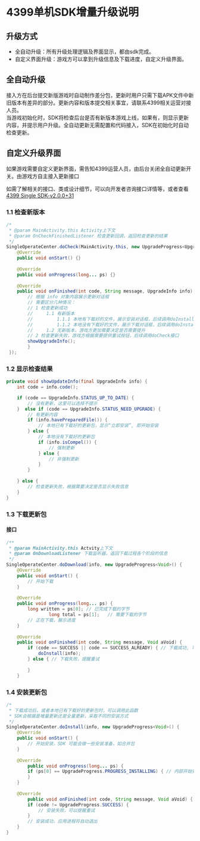 # 4399单机SDK增量升级说明

## 升级方式

- 全自动升级：所有升级处理逻辑及界面显示，都由sdk完成。
- 自定义界面升级：游戏方可以拿到升级信息及下载进度，自定义升级界面。

## 全自动升级
接入方在后台提交新版游戏时自动制作差分包，更新时用户只需下载APK文件中新旧版本有差异的部分。更新内容和版本提交相关事宜，请联系4399相关运营对接人员。  
当游戏初始化时，SDK将检查后台是否有新版本游戏上线，如果有，则显示更新内容，并提示用户升级。全自动更新无需配置和代码接入，SDK在初始化时自动检查更新。

## 自定义升级界面
如果游戏需要自定义更新界面，需告知4399运营人员，由后台关闭全自动更新开关。由游戏方自主接入更新接口  

如需了解相关的接口、类或设计细节，可以向开发者咨询接口详情等，或者查看[4399 Single SDK-v2.0.0+31]( http://common:kCcy8iper6@sdkftp.4399doc.com/internal/single/2.0/javadoc/index.html
)

### 1.1 检查新版本
```java
/*
 * @param MainActivity.this Activity上下文
 * @param OnCheckFinishedListener 检查更新回调，返回检查更新的结果
 */
SingleOperateCenter.doCheck(MainActivity.this, new UpgradeProgress<UpgradeInfo>() {
	@Override
	public void onStart() {}
	
	@Override
	public void onProgress(long... ps) {}
	
	@Override
	public void onFinished(int code, String message, UpgradeInfo info) {
	    // 根据 info 对象内容展示更新对话框
	    // 需要区分几种情况：
	    // 1 检查更新成功
	    //     1.1 有新版本
	    //         1.1.1 本地有下载好的文件，展示安装对话框，后续调用doInstall接口
	    //         1.1.2 本地没有下载好的文件，展示下载对话框，后续调用doInstall接口
	    //     1.2 无新版本，游戏方更加需要决定是否需要提升
	    // 2 检查更新失败，游戏方根据需要提供重试按钮，后续调用doCheck接口
	    showUpgradeInfo();
        }
 });
```

### 1.2 显示检查结果
```java
private void showUpdateInfo(final UpgradeInfo info) {
	int code = info.code();

	if (code == UpgradeInfo.STATUS_UP_TO_DATE) {
		// 没有更新，这里可以选择不提示
	}  else if (code == UpgradeInfo.STATUS_NEED_UPGRADE) {
		// 有更新内容
		if (info.havePreparedFile()) {
			// 本地已有下载好的更新包，显示“立即安装”, 即开始安装
		} else {
			// 本地没有下载好的更新包
			if (info.isCompel()) {
				// 强制更新
			} else {
				// 非强制更新
			}
		}
	
	} else {
		// 检查更新失败，根据需要决定是否显示失败信息
	}
}
```

### 1.3 下载更新包
#### 接口
```java
/**
 * @param MainActivity.this Actvity上下文
 * @param OnDownloadListener 下载监听器，返回下载过程各个阶段的信息
 */
SingleOperateCenter.doDownload(info, new UpgradeProgress<Void>() {
	@Override
	public void onStart() {
		// 开始下载
	}
	
	@Override
	public void onProgress(long... ps) {
		long written = ps[0]; // 已完成下载的字节
                long total = ps[1];   // 需要下载的字节
		// 正在下载，展示进度
	}
	
	@Override
	public void onFinished(int code, String message, Void aVoid) {
		if (code == SUCCESS || code == SUCCESS_ALREADY) { // 下载成功, 可以提
			doInstall(info);
		} else { // 下载失败，提醒重试
			
		}
	}
```
### 1.4 安装更新包
```java
/*
 * 下载成功后，或者本地已有下载好的更新包时，可以调用此函数
 * SDK会根据是增量更新还是全量更新，采取不同的安装方式
 */
SingleOperateCenter.doInstall(info, new UpgradeProgress<Void>() {
	@Override
	public void onStart() {
		// 开始安装，SDK 可能会做一些安装准备，如合并包
	}
	
	@Override
        public void onProgress(long... ps) {
		if (ps[0] == UpgradeProgress.PROGRESS_INSTALLING) { // 内部开始安装流程
		}
	}
	
	@Override
        public void onFinished(int code, String message, Void aVoid) {
		if (code != UpgradeProgress.SUCCESS) { 
			// 安装失败，可以提醒重试
		} 
		// 安装成功，应用进程将自动退出
	}
}
```

